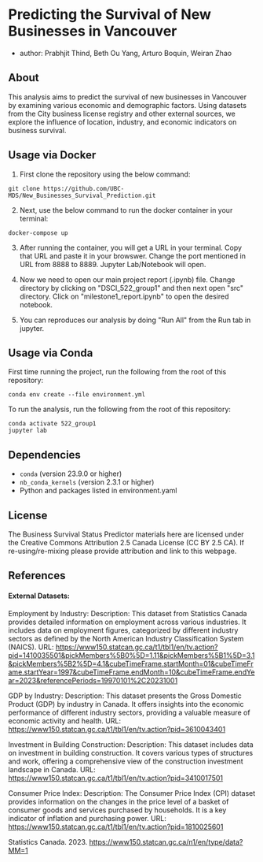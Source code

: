 # Predicting the Survival of New Businesses in Vancouver

- author: Prabhjit Thind, Beth Ou Yang, Arturo Boquin, Weiran Zhao

## About
This analysis aims to predict the survival of new businesses in Vancouver by examining various economic and demographic factors. Using datasets from the City business license registry and other external sources, we explore the influence of location, industry, and economic indicators on business survival.

## Usage via Docker

1. First clone the repository using the below command:
```
git clone https://github.com/UBC-MDS/New_Businesses_Survival_Prediction.git
```
2. Next, use the below command to run the docker container in your terminal:
```
docker-compose up
```
3. After running the container, you will get a URL in your terminal. Copy that URL and paste it in your browswer. Change the port mentioned in URL from 8888 to 8889. Jupyter Lab/Notebook will open.

4. Now we need to open our main project report (.ipynb) file. Change directory by clicking on "DSCI_522_group1" and then next open "src" directory. Click on "milestone1_report.ipynb" to open the desired notebook.

5. You can reproduces our analysis by doing "Run All" from the Run tab in jupyter.

## Usage via Conda

First time running the project, run the following from the root of this repository:
```
conda env create --file environment.yml
```
To run the analysis, run the following from the root of this repository:

```
conda activate 522_group1
jupyter lab
```

## Dependencies
- ```conda``` (version 23.9.0 or higher)
- ```nb_conda_kernels``` (version 2.3.1 or higher)
- Python and packages listed in environment.yaml

## License
The Business Survival Status Predictor materials here are licensed under the Creative Commons Attribution 2.5 Canada License (CC BY 2.5 CA). If re-using/re-mixing please provide attribution and link to this webpage.

## References

#### External Datasets:

Employment by Industry:
Description: This dataset from Statistics Canada provides detailed information on employment across various industries. It includes data on employment figures, categorized by different industry sectors as defined by the North American Industry Classification System (NAICS).
URL: https://www150.statcan.gc.ca/t1/tbl1/en/tv.action?pid=1410035501&pickMembers%5B0%5D=1.11&pickMembers%5B1%5D=3.1&pickMembers%5B2%5D=4.1&cubeTimeFrame.startMonth=01&cubeTimeFrame.startYear=1997&cubeTimeFrame.endMonth=10&cubeTimeFrame.endYear=2023&referencePeriods=19970101%2C20231001

GDP by Industry:
Description: This dataset presents the Gross Domestic Product (GDP) by industry in Canada. It offers insights into the economic performance of different industry sectors, providing a valuable measure of economic activity and health.
URL: https://www150.statcan.gc.ca/t1/tbl1/en/tv.action?pid=3610043401

Investment in Building Construction:
Description: This dataset includes data on investment in building construction. It covers various types of structures and work, offering a comprehensive view of the construction investment landscape in Canada.
URL: https://www150.statcan.gc.ca/t1/tbl1/en/tv.action?pid=3410017501

Consumer Price Index:
Description: The Consumer Price Index (CPI) dataset provides information on the changes in the price level of a basket of consumer goods and services purchased by households. It is a key indicator of inflation and purchasing power.
URL: https://www150.statcan.gc.ca/t1/tbl1/en/tv.action?pid=1810025601


Statistics Canada. 2023. https://www150.statcan.gc.ca/n1/en/type/data?MM=1
